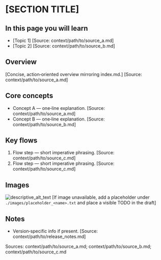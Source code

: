 # [SECTION TITLE]

## In this page you will learn

- [Topic 1] [Source: context/path/to/source_a.md]
- [Topic 2] [Source: context/path/to/source_b.md]

## Overview

[Concise, action‑oriented overview mirroring index.md.] [Source: context/path/to/source_a.md]

## Core concepts

- Concept A — one‑line explanation. [Source: context/path/to/source_a.md]
- Concept B — one‑line explanation. [Source: context/path/to/source_b.md]

## Key flows

1. Flow step — short imperative phrasing. [Source: context/path/to/source_c.md]
2. Flow step — short imperative phrasing. [Source: context/path/to/source_c.md]

## Images

![descriptive_alt_text](../../context/sources/quickstart_guides/<guide>/images/<image>.png)
[If image unavailable, add a placeholder under `./images/placeholder_<name>.txt` and place a visible TODO in the draft]

## Notes

- Version‑specific info if present. [Source: context/path/to/release_notes.md]

Sources: context/path/to/source_a.md; context/path/to/source_b.md; context/path/to/source_c.md
